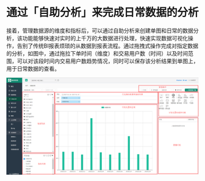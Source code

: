 # 通过「自助分析」来完成日常数据的分析

接着，管理数据源的维度和指标后，可以通过自助分析来创建单图和日常的数据分析，该功能能够快速对实时的上千万的大数据进行处理，快速实现数据可视化操作，告别了传统BI报表烦琐的从数据到报表流程。通过拖拽式操作完成对指定数据的分析，如图中，通过拖拉下单时间（维度）和交易用户数（时间）以及时间范围，可以对该段时间内交易用户数趋势情况，同时可以保存该分析结果到单图上，用于日常数据的查看。

![](/assets/kssy/5.png)

